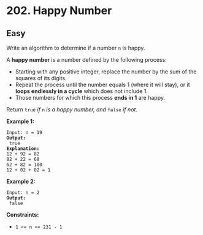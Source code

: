 # 202. Happy Number

## Easy



Write an algorithm to determine if a number `n` is happy.

A **happy number** is a number defined by the following process:

* Starting with any positive integer, replace the number by the sum of the squares of its digits.
* Repeat the process until the number equals 1 (where it will stay), or it **loops endlessly in a cycle** which does not include 1.
* Those numbers for which this process **ends in 1** are happy.

Return `true` _if_ `n` _is a happy number, and_ `false` _if not_.

&#x20;

**Example 1:**

<pre><code>Input: n = 19
<strong>Output:
</strong> true
<strong>Explanation:
</strong>12 + 92 = 82
82 + 22 = 68
62 + 82 = 100
12 + 02 + 02 = 1
</code></pre>

**Example 2:**

<pre><code>Input: n = 2
<strong>Output:
</strong> false
</code></pre>

&#x20;

**Constraints:**

* `1 <= n <= 231 - 1`
